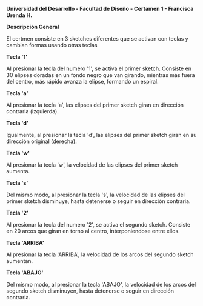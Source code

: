 **Universidad del Desarrollo - Facultad de Diseño - Certamen 1 - Francisca Urenda H.**

**Descripción General**

El certmen consiste en 3 sketches diferentes que se activan con teclas y cambian formas usando otras teclas

**Tecla '1'**

Al presionar la tecla del numero '1', se activa el primer sketch. Consiste en 30 elipses doradas en un fondo negro que van girando, mientras más fuera del centro, más rápido avanza la elipse, formando un espiral.

**Tecla 'a'**

Al presionar la tecla 'a', las elipses del primer sketch giran en dirección contraria (izquierda).

**Tecla 'd'**

Igualmente, al presionar la tecla 'd', las elipses del primer sketch giran en su dirección original (derecha).

**Tecla 'w'**

Al presionar la tecla 'w', la velocidad de las elipses del primer sketch aumenta.

**Tecla 's'**

Del mismo modo, al presionar la tecla 's', la velocidad de las elipses del primer sketch disminuye, hasta detenerse o seguir en dirección contraria.

**Tecla '2'**

Al presionar la tecla del numero '2', se activa el segundo sketch. Consiste en 20 arcos que giran en torno al centro, interponiendose entre ellos.

**Tecla 'ARRIBA'**

Al presionar la tecla 'ARRIBA', la velocidad de los arcos del segundo sketch aumentan.

**Tecla 'ABAJO'**

Del mismo modo, al presionar la tecla 'ABAJO', la velocidad de los arcos del segundo sketch disminuyen, hasta detenerse o seguir en dirección contraria.